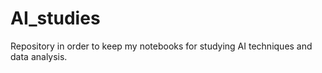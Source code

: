# AI_studies
Repository in order to keep my notebooks for studying AI techniques and data analysis.
